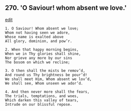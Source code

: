 
## 270.  'O Saviour! whom absent we love.'
[edit](https://docs.google.com/document/d/1mO0wN05FRO0zJ3BoEXDT9MDTm2F2VFAW/edit?mode=html)



    1. O Saviour! Whom absent we love; 
    Whom not having seen we adore, 
    Whose name is exalted above 
    All glory, dominion, and pow’r.

    2. When that happy morning begins,
    When we in Thy glories shall shine,
    Nor grieve any more by our sins 
    The bosom on which we recline;

    3. O then shall the mists be remov’d,
    And round us Thy brightness be pour’d! 
    We shall meet Him, Whom absent we lov’d, 
    We shall see, Whom unseen we ador’d.

    4. And then never more shall the fears,
    The trials, temptations, and woes,
    Which darken this valley of tears,
    Intrude on our blissful repose.
